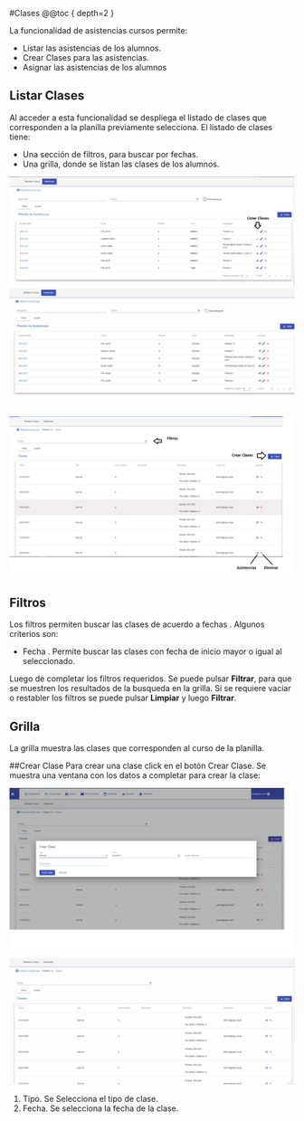 #Clases
@@toc { depth=2 }


La funcionalidad de asistencias cursos permite:

* Listar las asistencias de los alumnos.
* Crear Clases para las asistencias.
* Asignar las asistencias de los alumnos

## Listar Clases

Al acceder a esta funcionalidad se despliega el listado de clases que corresponden a la planilla previamente selecciona. El listado de clases
tiene:

* Una sección de filtros, para buscar por fechas.
* Una grilla, donde se listan las clases de los alumnos.

![Listado](img/clases.png)
![Listado](img/clases.gif)
![Listado](img/claseslistado.png)

## Filtros

Los filtros permiten buscar las clases de acuerdo a fechas . Algunos criterios son:

* Fecha . Permite buscar las clases con fecha de inicio mayor o igual al seleccionado.

Luego de completar los filtros requeridos. Se puede pulsar **Filtrar**, para que se muestren los resultados de la
busqueda en la grilla. Si se requiere vaciar o restabler los filtros se puede pulsar **Limpiar** y luego **Filtrar**.

## Grilla

La grilla muestra las clases que corresponden al curso de la planilla.


##Crear Clase
Para crear una clase click en el botón Crear Clase. Se muestra una ventana con los datos a completar para crear
la clase:

![Crear](img/crearclase.png)

![Crear](img/crearclases.gif)

1. Tipo. Se Selecciona el tipo de clase.
2. Fecha. Se selecciona la fecha de la clase.








